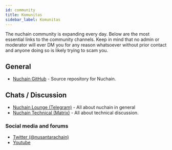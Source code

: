 ```yaml
---
id: community
title: Komunitas
sidebar_label: Komunitas
---
```


The nuchain community is expanding every day. Below are the most essential links to the community
channels. Keep in mind that no admin or moderator will ever DM you for any reason whatsoever without
prior contact and anyone doing so is likely trying to scam you.

## General

- [Nuchain GitHub](https://github.com/nusantarachain/nuchain/) - Source repository for Nuchain.

## Chats / Discussion

- [Nuchain Lounge (Telegram)](https://t.me/nusantarachain) - All about nuchain in general
- [Nuchain Technical (Matrix)](https://app.element.io/#/room/!aYWUxhUvutqbMBQIsN:matrix.org) - All about technical
  discussion.

### Social media and forums

- [Twitter (@nusantarachain)](https://twitter.com/nusantarachain)
- [Youtube](https://www.youtube.com/channel/UC2of6i3ywKX5xyMvcPZt8AQ)
